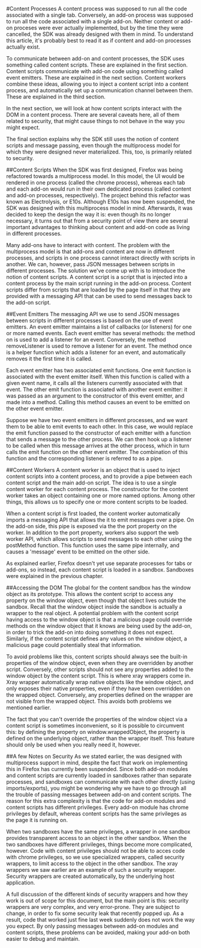 #Content Processes
A content process was supposed to run all the code associated with a single tab.
Conversely, an add-on process was supposed to run all the code associated with a
single add-on. Neither content or add-on proceses were ever actually
implemented, but by the time they were cancelled, the SDK was already designed
with them in mind. To understand this article, it's probably best to read it as
if content and add-on processes actually exist.

To communicate between add-on and content processes, the SDK uses something
called content scripts. These are explained in the first section. Content
scripts communicate with add-on code using something called event emitters.
These are explained in the next section. Content workers combine these ideas,
allowing you to inject a content script into a content process, and
automatically set up a communication channel between them. These are explained
in the third section.

In the next section, we will look at how content scripts interact with the DOM
in a content process. There are several caveats here, all of them related to
security, that might cause things to not behave in the way you might expect.

The final section explains why the SDK still uses the notion of content scripts
and message passing, even though the multiprocess model for which they were
designed never materialized. This, too, is primarily related to security.

##Content Scripts
When the SDK was first designed, Firefox was being refactored towards a
multiprocess model. In this model, the UI would be rendered in one process
(called the chrome process), whereas each tab and each add-on would run in their
own dedicated process (called content and add-on processes, respectively). The
project behind this refactor was known as Electrolysis, or E10s. Although E10s
has now been suspended, the SDK was designed with this multiprocess model in
mind. Afterwards, it was decided to keep the design the way it is: even though
its no longer necessary, it turns out that from a security point of view there
are several important advantages to thinking about content and add-on code as
living in different processes.

Many add-ons have to interact with content. The problem with the multiprocess
model is that add-ons and content are now in different processes, and scripts in
one process cannot interact directly with scripts in another. We can, however,
pass JSON messages between scripts in different processes. The solution we've
come up with is to introduce the notion of content scripts. A content script is
a script that is injected into a content process by the main script running in
the add-on process. Content scripts differ from scripts that are loaded by the
page itself in that they are provided with a messaging API that can be used to
send messages back to the add-on script.

##Event Emitters
The messaging API we use to send JSON messages between scripts in different
processes is based on the use of event emitters. An event emitter maintains a
list of callbacks (or listeners) for one or more named events. Each event
emitter has several methods: the method on is used to add a listener for an
event. Conversely, the method removeListener is used to remove a listener for an
event. The method once is a helper function which adds a listener for an event,
and automatically removes it the first time it is called.

Each event emitter has two associated emit functions. One emit function is
associated with the event emitter itself. When this function is called with a
given event name, it calls all the listeners currently associated with that
event. The other emit function is associated with another event emitter: it was
passed as an argument to the constructor of this event emitter, and made into a
method. Calling this method causes an event to be emitted on the other event
emitter.

Suppose we have two event emitters in different processes, and we want them to
be able to emit events to each other. In this case, we would replace the emit
function passed to the constructor of each emitter with a function that sends a
message to the other process. We can then hook up a listener to be called when
this message arrives at the other process, which in turn calls the emit function
on the other event emitter. The combination of this function and the
corresponding listener is referred to as a pipe. 

##Content Workers
A content worker is an object that is used to inject content scripts into a
content process, and to provide a pipe between each content script and the main
add-on script. The idea is to use a single content worker for each content
process. The constructor for the content worker takes an object containing one
or more named options. Among other things, this allows us to specify one or more
content scripts to be loaded.

When a content script is first loaded, the content worker automatically imports
a messaging API that allows the it to emit messages over a pipe. On the add-on
side, this pipe is exposed via the the port property on the worker. In addition
to the port property, workers also support the web worker API, which allows
scripts to send messages to each other using the postMethod function. This
function uses the same pipe internally, and causes a 'message' event to be
emitted on the other side.

As explained earlier, Firefox doesn't yet use separate processes for tabs or
add-ons, so instead, each content script is loaded in a sandbox. Sandboxes were
explained in the previous chapter.

##Accessing the DOM
The global for the content sandbox has the window object as its prototype. This
allows the content script to access any property on the window object, even
though that object lives outside the sandbox. Recall that the window object
inside the sandbox is actually a wrapper to the real object. A potential
problem with the content script having access to the window object is that a
malicious page could override methods on the window object that it knows are
being used by the add-on, in order to trick the add-on into doing something it
does not expect. Similarly, if the content script defines any values on the
window object, a malicious page could potentially steal that information.

To avoid problems like this, content scripts should always see the built-in
properties of the window object, even when they are overridden by another
script. Conversely, other scripts should not see any properties added to the
window object by the content script. This is where xray wrappers come in. Xray
wrapper automatically wrap native objects like the window object, and only
exposes their native properties, even if they have been overridden on the
wrapped object. Conversely, any properties defined on the wrapper are not
visible from the wrapped object. This avoids both problems we mentioned earlier.

The fact that you can't override the properties of the window object via a
content script is sometimes inconvenient, so it is possible to circumvent this:
by defining the property on window.wrappedObject, the property is defined on the
underlying object, rather than the wrapper itself. This feature should only be
used when you really need it, however.

##A few Notes on Security
As we stated earlier, the was designed with multiprocess support in mind,
despite the fact that work on implementing this in Firefox has currently been
suspended. Since both add-on modules and content scripts are currently loaded in
sandboxes rather than separate processes, and sandboxes can communicate with
each other directly (using imports/exports), you might be wondering why we have
to go through all the trouble of passing messages between add-on and content
scripts. The reason for this extra complexity is that the code for add-on
modules and content scripts has different privileges. Every add-on module has
chrome privileges by default, whereas content scripts has the same privileges
as the page it is running on.

When two sandboxes have the same privileges, a wrapper in one sandbox provides
transparent access to an object in the other sandbox. When the two sandboxes
have different privileges, things become more complicated, however. Code with
content privileges should not be able to acces code with chrome privileges, so
we use specialized wrappers, called security wrappers, to limit access to the
object in the other sandbox. The xray wrappers we saw earlier are an example of
such a security wrapper. Security wrappers are created automatically, by the
underlying host application.

A full discussion of the different kinds of security wrappers and how they work
is out of scope for this document, but the main point is this: security wrappers
are very complex, and very error-prone. They are subject to change, in order to
fix some security leak that recently popped up. As a result, code that worked
just fine last week suddenly does not work the way you expect. By only passing
messages between add-on modules and content scripts, these problems can be
avoided, making your add-on both easier to debug and maintain.
